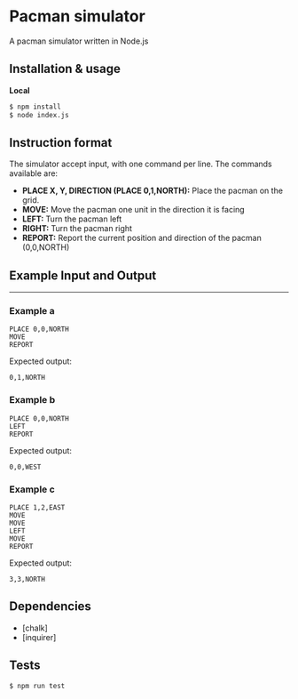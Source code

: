 # Pacman simulator

A pacman simulator written in Node.js 

## Installation & usage

**Local**

```sh
$ npm install
$ node index.js
```

## Instruction format

The simulator accept input, with one command per line. The commands available are:

- **PLACE X, Y, DIRECTION (PLACE 0,1,NORTH):** Place the pacman on the grid.
- **MOVE:** Move the pacman one unit in the direction it is facing
- **LEFT:** Turn the pacman left
- **RIGHT:** Turn the pacman right
- **REPORT:** Report the current position and direction of the pacman (0,0,NORTH)

## Example Input and Output
------------------------

### Example a

    PLACE 0,0,NORTH
    MOVE
    REPORT

Expected output:

    0,1,NORTH

### Example b

    PLACE 0,0,NORTH
    LEFT
    REPORT

Expected output:

    0,0,WEST

### Example c

    PLACE 1,2,EAST
    MOVE
    MOVE
    LEFT
    MOVE
    REPORT

Expected output:

    3,3,NORTH

## Dependencies

- [chalk]
- [inquirer]

## Tests

```sh
$ npm run test
```